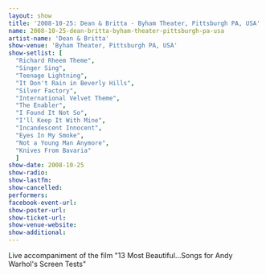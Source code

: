 ```yaml
---
layout: show
title: '2008-10-25: Dean & Britta - Byham Theater, Pittsburgh PA, USA'
name: 2008-10-25-dean-britta-byham-theater-pittsburgh-pa-usa
artist-name: 'Dean & Britta'
show-venue: 'Byham Theater, Pittsburgh PA, USA'
show-setlist: [
  "Richard Rheem Theme",
  "Singer Sing",
  "Teenage Lightning",
  "It Don't Rain in Beverly Hills",
  "Silver Factory",
  "International Velvet Theme",
  "The Enabler",
  "I Found It Not So",
  "I'll Keep It With Mine",
  "Incandescent Innocent",
  "Eyes In My Smoke",
  "Not a Young Man Anymore",
  "Knives From Bavaria"
  ]
show-date: 2008-10-25
show-radio: 
show-lastfm: 
show-cancelled: 
performers: 
facebook-event-url: 
show-poster-url: 
show-ticket-url: 
show-venue-website: 
show-additional: 
---
```


Live accompaniment of the film &quot;13 Most Beautiful...Songs for Andy Warhol\'s Screen Tests&quot;